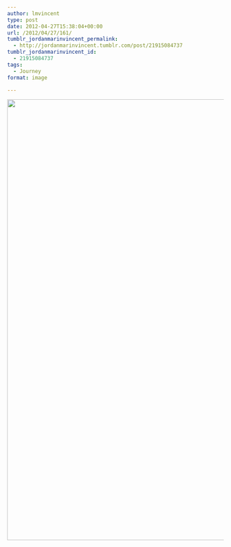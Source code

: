 ```yaml
---
author: lmvincent
type: post
date: 2012-04-27T15:38:04+00:00
url: /2012/04/27/161/
tumblr_jordanmarinvincent_permalink:
  - http://jordanmarinvincent.tumblr.com/post/21915084737
tumblr_jordanmarinvincent_id:
  - 21915084737
tags:
  - Journey
format: image

---
```

<img loading="lazy" src="https://jordansjourney.files.wordpress.com/2012/04/tumblr_m35a3gvp4d1rn5v6ko1_1280.png" alt="" width="768" height="1024" class="alignnone size-full wp-image-162" />